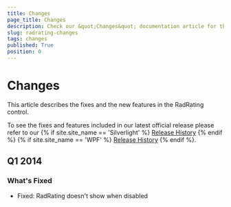 ```yaml
---
title: Changes
page_title: Changes
description: Check our &quot;Changes&quot; documentation article for the RadRating {{ site.framework_name }} control.
slug: radrating-changes
tags: changes
published: True
position: 0
---
```


# Changes

This article describes the fixes and the new features in the RadRating control.

To see the fixes and features included in our latest official release please refer to our {% if site.site_name == 'Silverlight' %} [Release History](http://www.telerik.com/support/whats-new/silverlight/release-history) {% endif %} {% if site.site_name == 'WPF' %} [Release History](http://www.telerik.com/support/whats-new/wpf/release-history) {% endif %}.

## Q1 2014

### What's Fixed

* Fixed: RadRating doesn't show when disabled